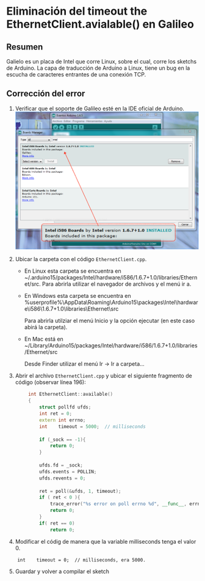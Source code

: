 # Eliminación del timeout the EthernetClient.avialable() en Galileo

## Resumen
Galielo es un placa de Intel que corre Linux, sobre el cual, corre los sketchs de Arduino. La capa de traducción de Arduino a Linux, tiene un bug en la escucha de caracteres entrantes de una conexión TCP.

## Corrección del error

1. Verificar que el soporte de Galileo esté en la IDE oficial de Arduino.
    ![Soporte Galielo en Arduino IDE](./img/galielo-1.png)

2. Ubicar la carpeta con el código `EthernetClient.cpp`.

    * En Linux esta carpeta se encuentra en
        ~/.arduino15/packages/Intel/hardware/i586/1.6.7+1.0/libraries/Ethernet/src.
        Para abrirla utilizar el navegador de archivos y el menú ir a.

    * En Windows esta carpeta se encuentra en
        %userprofile%\\AppData\\Roaming\\Arduino15\\packages\\Intel\\hardware\\i586\\1.6.7+1.0\\libraries\\Ethernet\\src

        Para abrirla utilziar el menú Inicio y la opción ejecutar (en este caso abirá la carpeta).

    * En Mac está en
        ~/Library/Arduino15/packages/Intel/hardware/i586/1.6.7+1.0/libraries/Ethernet/src

        Desde Finder utilizar el menú Ir -> Ir a carpeta...

3. Abrir el archivo `EthernetClient.cpp` y ubicar el siguiente fragmento de código (observar línea 196):

```cpp
        int EthernetClient::available()
        {
            struct pollfd ufds;
            int ret = 0;
            extern int errno;
            int    timeout = 5000;  // milliseconds

            if (_sock == -1){
                return 0;
            }

            ufds.fd = _sock;
            ufds.events = POLLIN;
            ufds.revents = 0;

            ret = poll(&ufds, 1, timeout);
            if ( ret < 0 ){
                trace_error("%s error on poll errno %d", __func__, errno);
                return 0;
            }
            if( ret == 0)
                return 0;

```

4. Modificar el códig de manera que la variable milliseconds tenga el valor 0.

```
    int    timeout = 0;  // milliseconds, era 5000.
```
5. Guardar y volver a compilar el sketch
